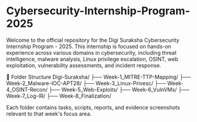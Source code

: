 # Cybersecurity-Internship-Program-2025
Welcome to the official repository for the Digi Suraksha Cybersecurity Internship Program - 2025.
This internship is focused on hands-on experience across various domains in cybersecurity, including threat intelligence, malware analysis, Linux privilege escalation, OSINT, web exploitation, vulnerability assessments, and incident response.

📁 Folder Structure
Digi-Suraksha/ ├── Week-1_MITRE-TTP-Mapping/ ├── Week-2_Malware-IOC-APT28/ ├── Week-3_Linux-Privesc/ ├── Week-4_OSINT-Recon/ ├── Week-5_Web-Exploits/ ├── Week-6_VulnVMs/ ├── Week-7_Log-IR/ ├── Week-8_Finalization/

Each folder contains tasks, scripts, reports, and evidence screenshots relevant to that week's focus area.
